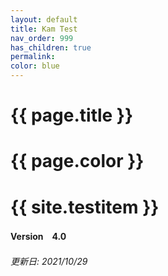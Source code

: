 ```yaml
---
layout: default
title: Kam Test
nav_order: 999
has_children: true
permalink: 
color: blue
---
```


# {{ page.title }}
# {{ page.color }}

# {{ site.testitem }}


#### Version　4.0

###### 更新日: 2021/10/29
